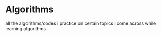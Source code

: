# Algorithms
all the algorithms/codes i practice on certain topics i come across while learning algorithms
